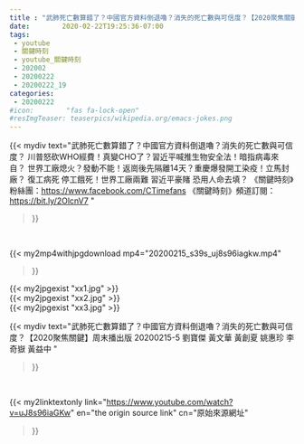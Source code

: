 ```yaml
---
title : "武肺死亡數算錯了？中國官方資料倒退嚕？消失的死亡數與可信度？【2020聚焦關鍵】周末播出版 20200215-5 劉寶傑 黃文華 黃創夏 姚惠珍 李奇嶽 黃益中 "
date:        2020-02-22T19:25:36-07:00
tags:
 - youtube
 - 關鍵時刻
 - youtube_關鍵時刻
 - 202002
 - 20200222
 - 20200222_19
categories:
 - 20200222
#icon:        "fas fa-lock-open"
#resImgTeaser: teaserpics/wikipedia.org/emacs-jokes.png
---
```


{{< mydiv text="武肺死亡數算錯了？中國官方資料倒退嚕？消失的死亡數與可信度？ 川普怒砍WHO經費！真變CHO了？習近平喊推生物安全法！暗指病毒來自？   世界工廠熄火？發動不能！返崗後先隔離14天？重慶爆發開工染疫！立馬封廠？ 復工病死 停工餓死！世界工廠兩難 習近平豪賭 恐用人命去填？  《關鍵時刻》粉絲團：https://www.facebook.com/CTimefans 《關鍵時刻》頻道訂閱：https://bit.ly/2OlcnV7 "
>}}
<br>


{{< my2mp4withjpgdownload mp4="20200215_s39s_uj8s96iagkw.mp4"
>}}

{{< my2jpgexist "xx1.jpg" >}}<br>
{{< my2jpgexist "xx2.jpg" >}}<br>
{{< my2jpgexist "xx3.jpg" >}}<br>



{{< mydiv text="武肺死亡數算錯了？中國官方資料倒退嚕？消失的死亡數與可信度？【2020聚焦關鍵】周末播出版 20200215-5 劉寶傑 黃文華 黃創夏 姚惠珍 李奇嶽 黃益中 "
>}}
<br>

{{< my2linktextonly link="https://www.youtube.com/watch?v=uJ8s96iaGKw"
en="the origin source link" cn="原始來源網址"
>}}


<br>

